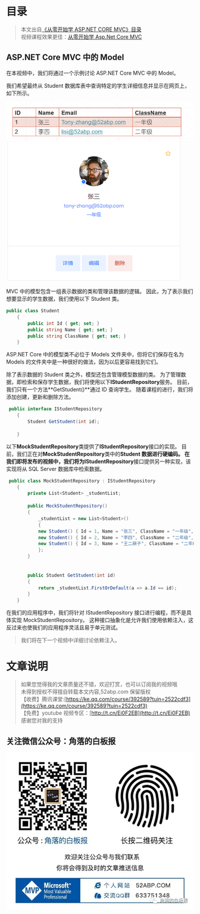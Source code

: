 # 目录

> 本文出自[《从零开始学 ASP.NET CORE MVC》目录](https://www.52abp.com/wiki/mvc/0.1.4/1.Intro) </br>
> 视频课程效果更佳：[从零开始学 Asp.Net Core MVC](https://study.163.com/course/courseMain.htm?courseId=1209215803&share=2&shareId=400000000309007) </br>

## ASP.NET Core MVC 中的 Model

在本视频中，我们将通过一个示例讨论 ASP.NET Core MVC 中的 Model。

我们希望最终从 Student 数据库表中查询特定的学生详细信息并显示在网页上，如下所示。

![18 1](images/18-1.png)
![18 2](images/18-2.png)


MVC 中的模型包含一组表示数据的类和管理该数据的逻辑。 因此，为了表示我们想要显示的学生数据，我们使用以下 Student 类。

```csharp
public class Student
    {
        public int Id { get; set; }
        public string Name { get; set; }
        public string ClassName { get; set; }
    }
```

ASP.NET Core 中的模型类不必位于 Models 文件夹中，但将它们保存在名为 Models 的文件夹中是一种很好的做法，因为以后更容易找到它们。

除了表示数据的 Student 类之外，模型还包含管理模型数据的类。 为了管理数据，即检索和保存学生数据，我们将使用以下**IStudentRepository**服务。 目前，我们只有一个方法**GetStudent()**通过 ID 查询学生。 随着课程的进行，我们将添加创建，更新和删除方法。

```csharp
 public interface IStudentRepository
    {
        Student GetStudent(int id);

    }

```

以下**MockStudentRepository**类提供了**IStudentRepository**接口的实现。 目前，我们正在对**MockStudentRepository**类中的**Student **数据进行硬编码。 在我们即将发布的视频中，我们将为**IStudentRepository**接口提供另一种实现，该实现将从 SQL Server 数据库中检索数据。

```csharp
 public class MockStudentRepository : IStudentRepository
    {
        private List<Student> _studentList;

        public MockStudentRepository()
        {
            _studentList = new List<Student>()
            {
            new Student() { Id = 1, Name = "张三", ClassName = "一年级", Email = "Tony-zhang@52abp.com" },
            new Student() { Id = 2, Name = "李四", ClassName = "二年级", Email = "lisi@52abp.com" },
            new Student() { Id = 3, Name = "王二麻子", ClassName = "二年级", Email = "wang@52abp.com" },
            };
        }


        public Student GetStudent(int id)
        {
            return _studentList.FirstOrDefault(a => a.Id == id);
        }
    }
```

在我们的应用程序中，我们将针对 IStudentRepository 接口进行编程，而不是具体实现 MockStudentRepository。 这种接口抽象化是允许我们使用依赖注入，这反过来也使我们的应用程序灵活且易于单元测试。

> 我们将在下一个视频中详细讨论依赖注入。

# 文章说明

> 如果您觉得我的文章质量还不错，欢迎打赏，也可以订阅我的视频哦 </br>
> 未得到授权不得擅自转载本文内容,52abp.com 保留版权 </br>
> 【收费】腾讯课堂:[https://ke.qq.com/course/392589?tuin=2522cdf3](https://ke.qq.com/course/392589?tuin=2522cdf3) </br>
> 【免费】youtube 视频专区：[http://t.cn/Ei0F2EB](http://t.cn/Ei0F2EB) </br>
> 感谢您对我的支持

## 关注微信公众号：角落的白板报

![公众号：角落的白板报](images/jiaoluowechat.png)
